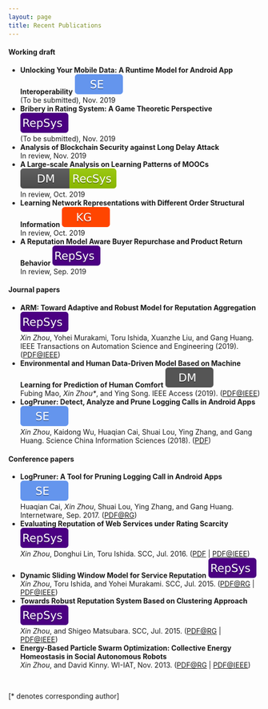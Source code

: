 ```yaml
---
layout: page
title: Recent Publications
---
```

#### Working draft
- **Unlocking Your Mobile Data: A Runtime Model for Android App Interoperability** ![SE](https://raw.githubusercontent.com/xinzhou-ntu/xinzhou-ntu.github.io/master/labels/se.svg?sanitize=true)  
(To be submitted), Nov. 2019
- **Bribery in Rating System: A Game Theoretic Perspective** ![RepSys](https://raw.githubusercontent.com/xinzhou-ntu/xinzhou-ntu.github.io/master/labels/repsys.svg?sanitize=true)  
(To be submitted), Nov. 2019
- **Analysis of Blockchain Security against Long Delay Attack**  
In review, Nov. 2019
- **A Large-scale Analysis on Learning Patterns of MOOCs** ![DM|RecSys](https://raw.githubusercontent.com/xinzhou-ntu/xinzhou-ntu.github.io/master/labels/dmrecsys.svg?sanitize=true)  
In review, Oct. 2019
- **Learning Network Representations with Different Order Structural Information** ![KG](https://raw.githubusercontent.com/xinzhou-ntu/xinzhou-ntu.github.io/master/labels/kg.svg?sanitize=true)  
In review, Oct. 2019
- **A Reputation Model Aware Buyer Repurchase and Product Return Behavior** ![RepSys](https://raw.githubusercontent.com/xinzhou-ntu/xinzhou-ntu.github.io/master/labels/repsys.svg?sanitize=true)  
In review, Sep. 2019


#### Journal papers
- **ARM: Toward Adaptive and Robust Model for Reputation Aggregation** ![RepSys](https://raw.githubusercontent.com/xinzhou-ntu/xinzhou-ntu.github.io/master/labels/repsys.svg?sanitize=true)  
*Xin Zhou*, Yohei Murakami, Toru Ishida, Xuanzhe Liu, and Gang Huang. IEEE Transactions on Automation Science and Engineering (2019). ([PDF@IEEE](https://ieeexplore.ieee.org/document/8672470))
- **Environmental and Human Data-Driven Model Based on Machine Learning for Prediction of Human Comfort** ![DM](https://raw.githubusercontent.com/xinzhou-ntu/xinzhou-ntu.github.io/master/labels/dm.svg?sanitize=true)  
Fubing Mao, *Xin Zhou\**, and Ying Song. IEEE Access (2019). ([PDF@IEEE](https://ieeexplore.ieee.org/stamp/stamp.jsp?tp=&arnumber=8832146))
- **LogPruner: Detect, Analyze and Prune Logging Calls in Android Apps** ![SE](https://raw.githubusercontent.com/xinzhou-ntu/xinzhou-ntu.github.io/master/labels/se.svg?sanitize=true)  
*Xin Zhou*, Kaidong Wu, Huaqian Cai, Shuai Lou, Ying Zhang, and Gang Huang. Science China Information Sciences (2018). ([PDF](http://scis.scichina.com/en/2018/050107.pdf))


#### Conference papers
- **LogPruner: A Tool for Pruning Logging Call in Android Apps** ![SE](https://raw.githubusercontent.com/xinzhou-ntu/xinzhou-ntu.github.io/master/labels/se.svg?sanitize=true)  
Huaqian Cai, *Xin Zhou*, Shuai Lou, Ying Zhang, and Gang Huang. Internetware, Sep. 2017. ([PDF@RG](https://www.researchgate.net/publication/320071076_LogPruner_A_Tool_for_Pruning_Logging_Call_in_Android_Apps))
- **Evaluating Reputation of Web Services under Rating Scarcity** ![RepSys](https://raw.githubusercontent.com/xinzhou-ntu/xinzhou-ntu.github.io/master/labels/repsys.svg?sanitize=true)  
*Xin Zhou*, Donghui Lin, Toru Ishida. SCC, Jul. 2016. ([PDF](http://www.ai.soc.i.kyoto-u.ac.jp/~lindh/papers/SCC2016_Zhou.pdf) | [PDF@IEEE](https://ieeexplore.ieee.org/document/7557455)) 
- **Dynamic Sliding Window Model for Service Reputation** ![RepSys](https://raw.githubusercontent.com/xinzhou-ntu/xinzhou-ntu.github.io/master/labels/repsys.svg?sanitize=true)  
*Xin Zhou*, Toru Ishida, and Yohei Murakami. SCC, Jul. 2015. ([PDF@RG](https://www.researchgate.net/publication/308732510_Dynamic_Sliding_Window_Model_for_Service_Reputation) | [PDF@IEEE](https://ieeexplore.ieee.org/document/7207332))
- **Towards Robust Reputation System Based on Clustering Approach** ![RepSys](https://raw.githubusercontent.com/xinzhou-ntu/xinzhou-ntu.github.io/master/labels/repsys.svg?sanitize=true)  
*Xin Zhou*, and Shigeo Matsubara. SCC, Jul. 2015. ([PDF@RG](https://www.researchgate.net/publication/308734912_Towards_Robust_Reputation_System_Based_on_Clustering_Approach) | [PDF@IEEE](https://ieeexplore.ieee.org/document/7207333))
- **Energy-Based Particle Swarm Optimization: Collective Energy Homeostasis in Social Autonomous Robots**  
*Xin Zhou*, and David Kinny. WI-IAT, Nov. 2013. ([PDF@RG](https://www.researchgate.net/publication/262351706_Energy-Based_Particle_Swarm_Optimization_Collective_Energy_Homeostasis_in_Social_Autonomous_Robots) | [PDF@IEEE](https://ieeexplore.ieee.org/document/6690767))

<br>
<p>[* denotes corresponding author]</p>
